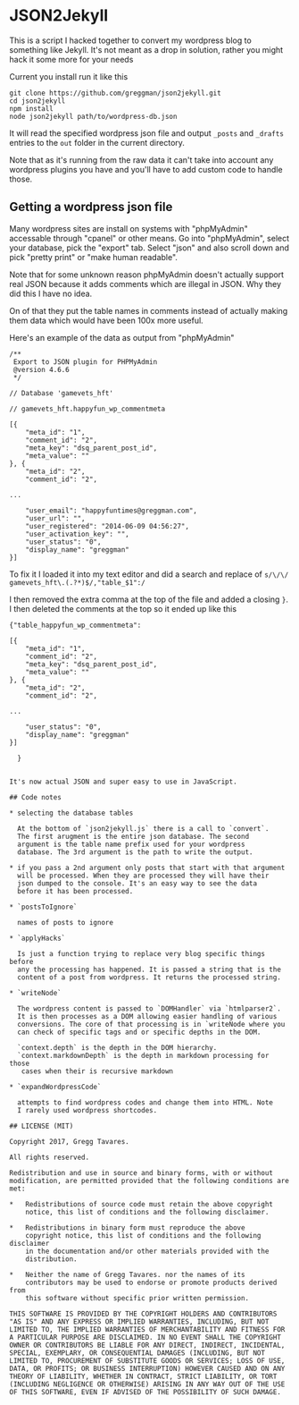# JSON2Jekyll

This is a script I hacked together to convert my wordpress blog to
something like Jekyll. It's not meant as a drop in solution, rather
you might hack it some more for your needs

Current you install run it like this

    git clone https://github.com/greggman/json2jekyll.git
    cd json2jekyll
    npm install
    node json2jekyll path/to/wordpress-db.json

It will read the specified wordpress json file and output `_posts` and `_drafts`
entries to the `out` folder in the current directory.

Note that as it's running from the raw data it can't take into account
any wordpress plugins you have and you'll have to add custom code to
handle those.

## Getting a wordpress json file

Many wordpress sites are install on systems with "phpMyAdmin" accessable through
"cpanel" or other means. Go into "phpMyAdmin", select your database, pick the
"export" tab. Select "json" and also scroll down and pick "pretty print" or
"make human readable".

Note that for some unknown reason phpMyAdmin doesn't actually support real
JSON because it adds comments which are illegal in JSON. Why they did this
I have no idea.

On of that they put the table names in comments instead of actually making
them data which would have been 100x more useful.

Here's an example of the data as output from "phpMyAdmin"

```
/**
 Export to JSON plugin for PHPMyAdmin
 @version 4.6.6
 */

// Database 'gamevets_hft'

// gamevets_hft.happyfun_wp_commentmeta

[{
    "meta_id": "1",
    "comment_id": "2",
    "meta_key": "dsq_parent_post_id",
    "meta_value": ""
}, {
    "meta_id": "2",
    "comment_id": "2",

...

    "user_email": "happyfuntimes@greggman.com",
    "user_url": "",
    "user_registered": "2014-06-09 04:56:27",
    "user_activation_key": "",
    "user_status": "0",
    "display_name": "greggman"
}]
```

To fix it I loaded it into my text editor and did a search and replace of
`s/\/\/ gamevets_hft\.(.?*)$/,"table_$1":/`

I then removed the extra comma at the top of the file and added a closing `}`.
I then deleted the comments at the top so it ended up like this

```
{"table_happyfun_wp_commentmeta":

[{
    "meta_id": "1",
    "comment_id": "2",
    "meta_key": "dsq_parent_post_id",
    "meta_value": ""
}, {
    "meta_id": "2",
    "comment_id": "2",

...

    "user_status": "0",
    "display_name": "greggman"
}]

  }


It's now actual JSON and super easy to use in JavaScript.

## Code notes

* selecting the database tables

  At the bottom of `json2jekyll.js` there is a call to `convert`.
  The first arugment is the entire json database. The second
  argument is the table name prefix used for your wordpress
  database. The 3rd argument is the path to write the output.

* if you pass a 2nd argument only posts that start with that argument
  will be processed. When they are processed they will have their
  json dumped to the console. It's an easy way to see the data
  before it has been processed.

* `postsToIgnore`

  names of posts to ignore

* `applyHacks`

  Is just a function trying to replace very blog specific things before
  any the processing has happened. It is passed a string that is the
  content of a post from wordpress. It returns the processed string.

* `writeNode`

  The wordpress content is passed to `DOMHandler` via `htmlparser2`.
  It is then processes as a DOM allowing easier handling of various
  conversions. The core of that processing is in `writeNode where you
  can check of specific tags and or specific depths in the DOM.

  `context.depth` is the depth in the DOM hierarchy.
  `context.markdownDepth` is the depth in markdown processing for those
   cases when their is recursive markdown

* `expandWordpressCode`

  attempts to find wordpress codes and change them into HTML. Note
  I rarely used wordpress shortcodes.

## LICENSE (MIT)

Copyright 2017, Gregg Tavares.

All rights reserved.

Redistribution and use in source and binary forms, with or without
modification, are permitted provided that the following conditions are
met:

*   Redistributions of source code must retain the above copyright
    notice, this list of conditions and the following disclaimer.

*   Redistributions in binary form must reproduce the above
    copyright notice, this list of conditions and the following disclaimer
    in the documentation and/or other materials provided with the
    distribution.

*   Neither the name of Gregg Tavares. nor the names of its
    contributors may be used to endorse or promote products derived from
    this software without specific prior written permission.

THIS SOFTWARE IS PROVIDED BY THE COPYRIGHT HOLDERS AND CONTRIBUTORS
"AS IS" AND ANY EXPRESS OR IMPLIED WARRANTIES, INCLUDING, BUT NOT
LIMITED TO, THE IMPLIED WARRANTIES OF MERCHANTABILITY AND FITNESS FOR
A PARTICULAR PURPOSE ARE DISCLAIMED. IN NO EVENT SHALL THE COPYRIGHT
OWNER OR CONTRIBUTORS BE LIABLE FOR ANY DIRECT, INDIRECT, INCIDENTAL,
SPECIAL, EXEMPLARY, OR CONSEQUENTIAL DAMAGES (INCLUDING, BUT NOT
LIMITED TO, PROCUREMENT OF SUBSTITUTE GOODS OR SERVICES; LOSS OF USE,
DATA, OR PROFITS; OR BUSINESS INTERRUPTION) HOWEVER CAUSED AND ON ANY
THEORY OF LIABILITY, WHETHER IN CONTRACT, STRICT LIABILITY, OR TORT
(INCLUDING NEGLIGENCE OR OTHERWISE) ARISING IN ANY WAY OUT OF THE USE
OF THIS SOFTWARE, EVEN IF ADVISED OF THE POSSIBILITY OF SUCH DAMAGE.


